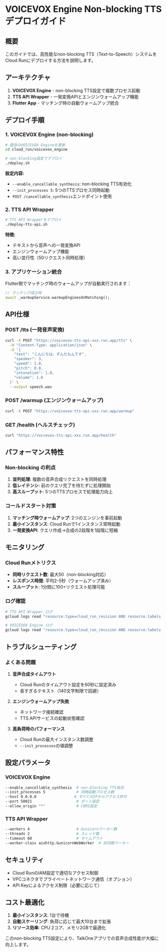 # VOICEVOX Engine Non-blocking TTS デプロイガイド

## 概要

このガイドでは、高性能なnon-blocking TTS（Text-to-Speech）システムをCloud Runにデプロイする方法を説明します。

## アーキテクチャ

1. **VOICEVOX Engine** - non-blocking TTS設定で複数プロセス起動
2. **TTS API Wrapper** - 一発変換APIとエンジンウォームアップ機能
3. **Flutter App** - マッチング時の自動ウォームアップ統合

## デプロイ手順

### 1. VOICEVOX Engine (non-blocking)

```bash
# 既存のVOICEVOX Engineを更新
cd cloud_run/voicevox_engine

# non-blocking設定でデプロイ
./deploy.sh
```

**設定内容:**
- `--enable_cancellable_synthesis`: non-blocking TTS有効化
- `--init_processes 5`: 5つのTTSプロセス同時起動
- `POST /cancellable_synthesis`エンドポイント使用

### 2. TTS API Wrapper

```bash
# TTS API Wrapperをデプロイ
./deploy-tts-api.sh
```

**特徴:**
- テキストから音声への一発変換API
- エンジンウォームアップ機能
- 高い並行性（50リクエスト同時処理）

### 3. アプリケーション統合

Flutter側でマッチング時のウォームアップが自動実行されます：

```dart
// マッチング成立時
await _warmupService.warmupEnginesOnMatching();
```

## API仕様

### POST /tts (一発音声変換)

```bash
curl -X POST "https://voicevox-tts-api-xxx.run.app/tts" \
  -H "Content-Type: application/json" \
  -d '{
    "text": "こんにちは、ずんだもんです",
    "speaker": 3,
    "speed": 1.0,
    "pitch": 0.0,
    "intonation": 1.0,
    "volume": 1.0
  }' \
  --output speech.wav
```

### POST /warmup (エンジンウォームアップ)

```bash
curl -X POST "https://voicevox-tts-api-xxx.run.app/warmup"
```

### GET /health (ヘルスチェック)

```bash
curl "https://voicevox-tts-api-xxx.run.app/health"
```

## パフォーマンス特性

### Non-blocking の利点

1. **並列処理**: 複数の音声合成リクエストを同時処理
2. **低レイテンシ**: 前のクエリ完了を待たずに処理開始
3. **高スループット**: 5つのTTSプロセスで処理能力向上

### コールドスタート対策

1. **マッチング時ウォームアップ**: 2つのエンジンを事前起動
2. **最小インスタンス**: Cloud Runで1インスタンス常時起動
3. **一発変換API**: クエリ作成→合成の2段階を1段階に短縮

## モニタリング

### Cloud Runメトリクス

- **同時リクエスト数**: 最大50（non-blocking対応）
- **レスポンス時間**: 平均2-5秒（ウォームアップ済み）
- **スループット**: 1分間に100+リクエスト処理可能

### ログ確認

```bash
# TTS API Wrapper ログ
gcloud logs read "resource.type=cloud_run_revision AND resource.labels.service_name=voicevox-tts-api" --limit 50

# VOICEVOX Engine ログ
gcloud logs read "resource.type=cloud_run_revision AND resource.labels.service_name=voicevox-engine" --limit 50
```

## トラブルシューティング

### よくある問題

1. **音声合成タイムアウト**
   - Cloud Runのタイムアウト設定を60秒に設定済み
   - 長すぎるテキスト（140文字制限で回避）

2. **エンジンウォームアップ失敗**
   - ネットワーク接続確認
   - TTS APIサービスの起動状態確認

3. **高負荷時のパフォーマンス**
   - Cloud Runの最大インスタンス数調整
   - `--init_processes`の値調整

## 設定パラメータ

### VOICEVOX Engine

```bash
--enable_cancellable_synthesis  # non-blocking TTS有効
--init_processes 5              # 同時起動プロセス数
--host 0.0.0.0                 # すべてのIPからアクセス許可
--port 50021                    # ポート設定
--allow_origin "*"              # CORS設定
```

### TTS API Wrapper

```bash
--workers 4                     # Gunicornワーカー数
--threads 2                     # スレッド数
--timeout 60                    # タイムアウト
--worker-class aiohttp.GunicornWebWorker  # 非同期ワーカー
```

## セキュリティ

- Cloud RunのIAM設定で適切なアクセス制御
- VPCコネクタでプライベートネットワーク通信（オプション）
- API Keyによるアクセス制限（必要に応じて）

## コスト最適化

1. **最小インスタンス**: 1台で待機
2. **自動スケーリング**: 負荷に応じて最大10台まで拡張
3. **リソース効率**: CPU 2コア、メモリ2GBで最適化

このnon-blocking TTS設定により、TalkOneアプリでの音声合成性能が大幅に向上します。